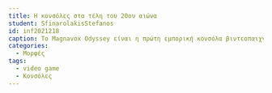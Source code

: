 ```yaml
---
title: Η κονσόλες στα τέλη του 20ου αιώνα
student: SfinarolakisStefanos
id: inf2021218
caption: Το Magnavox Odyssey είναι η πρώτη εμπορική κονσόλα βιντεοπαιχνιδιών για το σπίτι. Το υλικό σχεδιάστηκε από μια μικρή ομάδα με επικεφαλής τον Ralph H. Baer στη Sanders Associates, ενώ η Magnavox ολοκλήρωσε την ανάπτυξη και το κυκλοφόρησε στις Ηνωμένες Πολιτείες τον Σεπτέμβριο του 1972 και στο εξωτερικό το επόμενο έτος. Το Odyssey αποτελείται από ένα λευκό, μαύρο και καφέ κουτί που συνδέεται με μια τηλεόραση και δύο ορθογώνια χειριστήρια που συνδέονται με καλώδια. Έχει τη δυνατότητα να εμφανίζει τρεις τετράγωνες κουκκίδες και μία γραμμή ποικίλου ύψους στην οθόνη σε μονόχρωμο ασπρόμαυρο, με διαφορετική συμπεριφορά για τις κουκκίδες ανάλογα με το παιχνίδι που παίζεται.
categories:
  - Μορφές
tags:
  - video game
  - Κονσόλες
---
```

